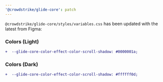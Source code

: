 ```yaml
---
'@crowdstrike/glide-core': patch
---
```


`@crowdstrike/glide-core/styles/variables.css` has been updated with the latest from Figma:

### Colors (Light)

```diff
+  --glide-core-color-effect-color-scroll-shadow: #0000001a;
```

### Colors (Dark)

```diff
+  --glide-core-color-effect-color-scroll-shadow: #ffffff0d;
```
